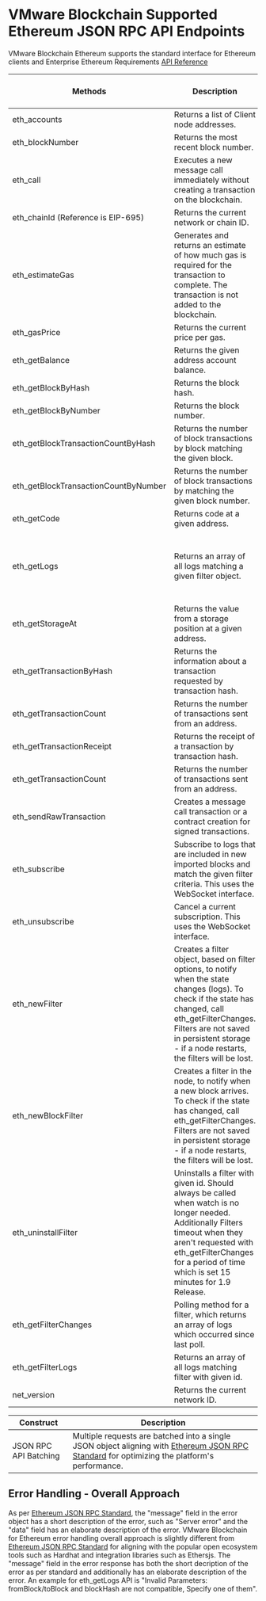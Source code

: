 # VMware Blockchain Supported Ethereum JSON RPC API Endpoints
VMware Blockchain Ethereum supports the standard interface for Ethereum clients and Enterprise Ethereum Requirements [API Reference](https://ethereum.org/en/developers/docs/apis/json-rpc)

 Methods | Description | Input/Output differences | Error Handling differences
| --- | ----------- | -------------- | ---------- | 
| eth_accounts | Returns a list of Client node addresses.| 
| eth_blockNumber | Returns the most recent block number.|
| eth_call | Executes a new message call immediately without creating a transaction on the blockchain.|
| eth_chainId (Reference is EIP-695) | Returns the current network or chain ID.|
| eth_estimateGas | Generates and returns an estimate of how much gas is required for the transaction to complete. The transaction is not added to the blockchain. | Returns fixed value 0x1ffffffffffffe.
| eth_gasPrice | Returns the current price per gas.| Returns fixed value of 0.
| eth_getBalance | Returns the given address account balance.|
| eth_getBlockByHash | Returns the block hash.|
| eth_getBlockByNumber | Returns the block number.|
| eth_getBlockTransactionCountByHash | Returns the number of block transactions by block matching the given block.|
| eth_getBlockTransactionCountByNumber | Returns the number of block transactions by matching the given block number.| "pending" treated the same as "latest".
| eth_getCode | Returns code at a given address.|
| eth_getLogs | Returns an array of all logs matching a given filter object.| "pending" treated the same as "latest". | Supports single address as a filter parameter and not an array.
| eth_getStorageAt | Returns the value from a storage position at a given address.| "pending" treated the same as "latest"
| eth_getTransactionByHash | Returns the information about a transaction requested by transaction hash.|
| eth_getTransactionCount | Returns the number of transactions sent from an address.|
| eth_getTransactionReceipt | Returns the receipt of a transaction by transaction hash.|
| eth_getTransactionCount | Returns the number of transactions sent from an address. | "pending" treated the same as "latest".
| eth_sendRawTransaction | Creates a message call transaction or a contract creation for signed transactions.| "To" address as EOA is unsupported.
| eth_subscribe | Subscribe to logs that are included in new imported blocks and match the given filter criteria. This uses the WebSocket interface. | newHeads, newPendingTransactions and syncing are not supported.
| eth_unsubscribe | Cancel a current subscription. This uses the WebSocket interface. |
| eth_newFilter | Creates a filter object, based on filter options, to notify when the state changes (logs). To check if the state has changed, call eth_getFilterChanges. Filters are not saved in persistent storage - if a node restarts, the filters will be lost. | Supports single address as a filter parameter and not an array.
| eth_newBlockFilter	| Creates a filter in the node, to notify when a new block arrives. To check if the state has changed, call eth_getFilterChanges. Filters are not saved in persistent storage - if a node restarts, the filters will be lost.|
| eth_uninstallFilter | Uninstalls a filter with given id. Should always be called when watch is no longer needed. Additionally Filters timeout when they aren't requested with eth_getFilterChanges for a period of time which is set 15 minutes for 1.9 Release.|
| eth_getFilterChanges | Polling method for a filter, which returns an array of logs which occurred since last poll. | "pending" treated the same as "latest".
| eth_getFilterLogs | Returns an array of all logs matching filter with given id. | "pending" treated the same as "latest".
| net_version | Returns the current network ID.|

 Construct | Description |
| --- | ----------- |
| JSON RPC API Batching | Multiple requests are batched into a single JSON object aligning with [Ethereum JSON RPC Standard](https://www.jsonrpc.org/specification) for optimizing the platform's performance.|

## Error Handling - Overall Approach
As per [Ethereum JSON RPC Standard](https://www.jsonrpc.org/specification), the "message" field in the error object has a short description of the error, such as "Server error" and the "data" field has an elaborate description of the error. VMware Blockchain for Ethereum error handling overall approach is slightly different from [Ethereum JSON RPC Standard](https://www.jsonrpc.org/specification) for aligning with the popular open ecosystem tools such as Hardhat and integration libraries such as Ethersjs. The "message" field in the error response has both the short decription of the error as per standard and additionally has an elaborate description of the error. An example for eth_getLogs API is "Invalid Parameters: fromBlock/toBlock and blockHash are not compatible, Specify one of them".

